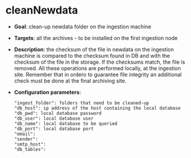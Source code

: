 # cleanNewdata

- **Goal**: clean-up newdata folder on the ingestion machine 

- **Targets**: all the archives - to be installed on the first ingestion node
  
- **Description**: the checksum of the file in newdata on the ingestion machine is compared to the checksum found in DB and with the checksum of the file in the storage. If the checksums match, the file is removed. All these operations are performed locally, at the ingestion site. Remember that in ordero to guarantee file integrity an additional check must be done at the final archiving site.   
 
- **Configuration parameters**:

      "ingest_folder": folders that need to be cleaned-up  
      "db_host": ip address of the host containing the local database  
      "db_pwd": local database password
      "db_user": local database user 
      "db_name": local database to be queried
      "db_port": local database port
      "email": 
      "sender":
      "smtp_host":
      "db_tables":
